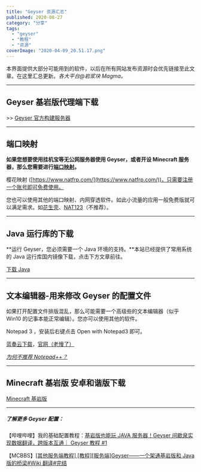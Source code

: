 ```yaml
---
title: "Geyser 资源汇总"
published: 2020-08-27
category: "分享"
tags:
  - "geyser"
  - "教程"
  - "资源"
coverImage: "2020-04-09_20.51.17.png"
---
```


本界面提供大部分可能用到的软件，以后在所有网站发布资源时会优先链接至此文章。在这里汇总更新。_各大平台@岩浆块 Magma。_

---

## Geyser 基岩版代理端下载

\>> [Geyser 官方构建服务器](https://ci.nukkitx.com/job/GeyserMC/job/Geyser/job/master/)

---

## 端口映射

**如果您想要使用挂机宝等无公网服务器使用 Geyser，或者开设 Minecraft 服务器，那么您需要进行[端口映射](https://baike.baidu.com/item/%E7%AB%AF%E5%8F%A3%E6%98%A0%E5%B0%84)。**

樱花映射 ([https://www.natfrp.com/](https://www.natfrp.com/))，只需要注册一个账号即可免费使用。

您也可以使用其他的端口映射、内网穿透软件。如此小流量的应用一般免费版就可以满足需求。如[花生壳](https://hsk.oray.com/)、[NAT123](http://www.nat123.com/)（不推荐）。

---

## Java 运行库的下载

**运行 Geyser，您必须需要一个 Java 环境的支持。**本站已经提供了常用系统的 Java 运行库国内镜像下载，点击下方文章前往。

[下载 Java](https://magma.ink/java/)

---

## 文本编辑器-用来修改 Geyser 的配置文件

如果打开配置文件排版混乱，那么可能需要一个高级些的文本编辑器（似乎 Win10 的记事本能正常编辑）。您亦可以使用其他的软件。

Notepad 3 ，安装后右键点击 Open with Notepad3 即可。

[蓝奏云下载](https://magma.lanzous.com/iQfrzg4lr3g)，[官网（老慢了）](https://www.rizonesoft.com/downloads/notepad3/)

_[为何不推荐 Notepad++？](https://www.360wifi.cc/446.html)_

---

## Minecraft 基岩版 安卓和谐版下载

[Minecraft 基岩版](https://magma.ink/mcbe/)

---

##### 了解更多 Geyser 配置：

【哔哩哔哩】我的基础配置教程：[](https://www.bilibili.com/video/BV1tA411Y7vw)[基岩版也能玩 JAVA 服务器！Geyser 间歇泉实现数据翻译，跨版本互通｜ Geyser 教程 #1](https://www.bilibili.com/video/BV1tA411Y7vw)

【MCBBS】[](https://www.mcbbs.net/thread-950533-1-1.html)[\[其他服务端教程\] \[教程\]\[服务端\]Geyser——一个架通基岩版和 Java 版的桥梁#Wiki 翻译#完结](https://www.mcbbs.net/forum.php?mod=forumdisplay&fid=1556&filter=typeid&typeid=2592)
